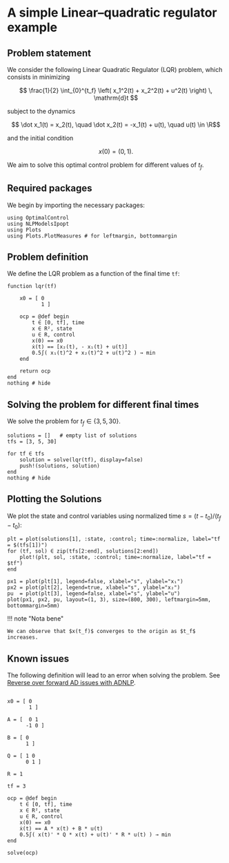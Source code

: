 # A simple Linear–quadratic regulator example

## Problem statement

We consider the following Linear Quadratic Regulator (LQR) problem, which consists in minimizing

```math
    \frac{1}{2} \int_{0}^{t_f} \left( x_1^2(t) + x_2^2(t) + u^2(t) \right) \, \mathrm{d}t 
```

subject to the dynamics

```math
    \dot x_1(t) = x_2(t), \quad \dot x_2(t) = -x_1(t) + u(t), \quad u(t) \in \R
```

and the initial condition

```math
    x(0) = (0,1).
```

We aim to solve this optimal control problem for different values of $t_f$.  

## Required packages

We begin by importing the necessary packages:

```@example main-lqr
using OptimalControl
using NLPModelsIpopt
using Plots
using Plots.PlotMeasures # for leftmargin, bottommargin
```

## Problem definition

We define the LQR problem as a function of the final time `tf`:

```@example main-lqr
function lqr(tf)

    x0 = [ 0
           1 ]

    ocp = @def begin
        t ∈ [0, tf], time
        x ∈ R², state
        u ∈ R, control
        x(0) == x0
        ẋ(t) == [x₂(t), - x₁(t) + u(t)]
        0.5∫( x₁(t)^2 + x₂(t)^2 + u(t)^2 ) → min
    end

    return ocp
end
nothing # hide
```

## Solving the problem for different final times

We solve the problem for $t_f \in \{3, 5, 30\}$.

```@example main-lqr
solutions = []   # empty list of solutions
tfs = [3, 5, 30]

for tf ∈ tfs
    solution = solve(lqr(tf), display=false)
    push!(solutions, solution)
end
nothing # hide
```

## Plotting the Solutions

We plot the state and control variables using normalized time $s = (t - t_0)/(t_f - t_0)$:

```@example main-lqr
plt = plot(solutions[1], :state, :control; time=:normalize, label="tf = $(tfs[1])")
for (tf, sol) ∈ zip(tfs[2:end], solutions[2:end])
    plot!(plt, sol, :state, :control; time=:normalize, label="tf = $tf")
end

px1 = plot(plt[1], legend=false, xlabel="s", ylabel="x₁")
px2 = plot(plt[2], legend=true, xlabel="s", ylabel="x₂")
pu  = plot(plt[3], legend=false, xlabel="s", ylabel="u")
plot(px1, px2, pu, layout=(1, 3), size=(800, 300), leftmargin=5mm, bottommargin=5mm)
```

!!! note "Nota bene"

    We can observe that $x(t_f)$ converges to the origin as $t_f$ increases.

## Known issues

The following definition will lead to an error when solving the problem. See [Reverse over forward AD issues with ADNLP](https://github.com/control-toolbox/OptimalControl.jl/issues/481).

```@repl main-lqr

x0 = [ 0
       1 ]

A = [  0 1
      -1 0 ]

B = [ 0
      1 ]

Q = [ 1 0
      0 1 ]

R = 1

tf = 3

ocp = @def begin
    t ∈ [0, tf], time
    x ∈ R², state
    u ∈ R, control
    x(0) == x0
    ẋ(t) == A * x(t) + B * u(t)
    0.5∫( x(t)' * Q * x(t) + u(t)' * R * u(t) ) → min
end

solve(ocp)
```
